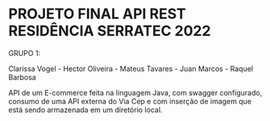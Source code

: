 # PROJETO FINAL API REST RESIDÊNCIA SERRATEC 2022<br>

GRUPO 1: <p> Clarissa Vogel - Hector Oliveira - Mateus Tavares - Juan Marcos - Raquel Barbosa </p>

<p> API de um E-commerce feita na linguagem Java, com swagger configurado, consumo de uma API externa do Via Cep e com inserção de imagem que está sendo armazenada em um diretório
  local.
</p>
